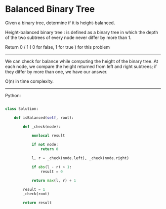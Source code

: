 # Balanced Binary Tree

Given a binary tree, determine if it is height-balanced.

 Height-balanced binary tree : is defined as a binary tree in which the depth
 of the two subtrees of every node never differ by more than 1. 

Return 0 / 1 ( 0 for false, 1 for true ) for this problem

---

We can check for balance while computing the height of the binary tree. At each
node, we compare the height returned from left and right subtrees; if they
differ by more than one, we have our answer.

O(n) in time complexity.

---

Python:

```python

class Solution:

    def isBalanced(self, root):

        def _check(node):
            
            nonlocal result

            if not node:
                return 0

            l, r = _check(node.left), _check(node.right)

            if abs(l - r) > 1:
                result = 0

            return max(l, r) + 1

        result = 1
        _check(root)

        return result
```
